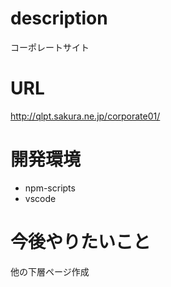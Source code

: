 # description
コーポレートサイト

# URL
http://qlpt.sakura.ne.jp/corporate01/

# 開発環境
- npm-scripts
- vscode

# 今後やりたいこと
他の下層ページ作成